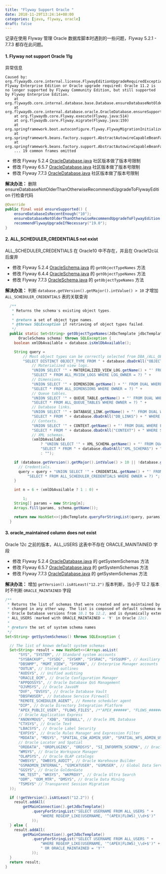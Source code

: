 ```yaml
---
title: "Flyway Support Oracle "
date: 2018-11-29T13:24:14+08:00
categories: [java, flyway, oracle]
draft: false
---
```


记录在使用 Flyway 管理 Oracle 数据库脚本时遇到的一些问题，Flyway 5.2.1 - 7.7.3 都存在此问题。

#### 1. Flyway not support Oracle 11g

异常信息

```shell
Caused by: org.flywaydb.core.internal.license.FlywayEditionUpgradeRequiredException: Flyway Enterprise Edition or Oracle upgrade required: Oracle 11.2 is no longer supported by Flyway Community Edition, but still supported by Flyway Enterprise Edition.
	at org.flywaydb.core.internal.database.base.Database.ensureDatabaseNotOlderThanOtherwiseRecommendUpgradeToFlywayEdition(Database.java:173)
	at org.flywaydb.core.internal.database.oracle.OracleDatabase.ensureSupported(OracleDatabase.java:91)
	at org.flywaydb.core.Flyway.execute(Flyway.java:514)
	at org.flywaydb.core.Flyway.migrate(Flyway.java:159)
	at org.springframework.boot.autoconfigure.flyway.FlywayMigrationInitializer.afterPropertiesSet(FlywayMigrationInitializer.java:65)
	at org.springframework.beans.factory.support.AbstractAutowireCapableBeanFactory.invokeInitMethods(AbstractAutowireCapableBeanFactory.java:1855)
	at org.springframework.beans.factory.support.AbstractAutowireCapableBeanFactory.initializeBean(AbstractAutowireCapableBeanFactory.java:1792)
	... 19 common frames omitted
```

* 修改 Flyway 5.2.4 [OracleDatabase.java](https://github.com/flyway/flyway/blob/0e87e9d7bedc06398d40902149a04e82c38eb9a3/flyway-core/src/main/java/org/flywaydb/core/internal/database/oracle/OracleDatabase.java#L118) 社区版本做了版本号限制
* 修改 Flyway 6.5.7 [OracleDatabase.java](https://github.com/flyway/flyway/blob/d3295ba81c0c29aa5e5aeff577b2572f9c4d7910/flyway-core/src/main/java/org/flywaydb/core/internal/database/oracle/OracleDatabase.java#L91) 社区版本做了版本号限制
* 修改 Flyway 7.7.3 [OracleDatabase.java](https://github.com/flyway/flyway/blob/74aa05c5cd6e05a4667e841e42ac6af361cb7489/flyway-core/src/main/java/org/flywaydb/core/internal/database/oracle/OracleDatabase.java#L84) 社区版本做了版本号限制

**解决办法：** 删除 ensureDatabaseNotOlderThanOtherwiseRecommendUpgradeToFlywayEdition 行检查代码

```java
@Override
public final void ensureSupported() {
    ensureDatabaseIsRecentEnough("10");
    ensureDatabaseNotOlderThanOtherwiseRecommendUpgradeToFlywayEdition("12.2", org.flywaydb.core.internal.license.Edition.ENTERPRISE);
    recommendFlywayUpgradeIfNecessary("19.0");
}
```

#### 2. ALL_SCHEDULER_CREDENTIALS not exist

ALL_SCHEDULER_CREDENTIALS 在 Oracle10 中不存在，并且在 Oracle12c以后废弃

* 修改 Flyway 5.2.4 [OracleSchema.java](https://github.com/flyway/flyway/blob/0e87e9d7bedc06398d40902149a04e82c38eb9a3/flyway-core/src/main/java/org/flywaydb/core/internal/database/oracle/OracleSchema.java#L783) 的 `getObjectTypeNames` 方法
* 修改 Flyway 6.4.4 [OracleSchema.java](https://github.com/flyway/flyway/blob/c13e6880bf9470850dfaa3cbd0070d7fb83b1d3e/flyway-core/src/main/java/org/flywaydb/core/internal/database/oracle/OracleSchema.java#L783) 的 `getObjectTypeNames` 方法
* 修改 Flyway 7.7.3 [OracleSchema.java](https://github.com/flyway/flyway/blob/74aa05c5cd6e05a4667e841e42ac6af361cb7489/flyway-core/src/main/java/org/flywaydb/core/internal/database/oracle/OracleSchema.java#L783) 的 `getObjectTypeNames` 方法

**解决办法：** 判断 `database.getVersion().getMajor().intValue() > 10` 才增加 `ALL_SCHEDULER_CREDENTIALS` 表的关联查询 

```java
  /**
   * Returns the schema's existing object types.
   *
   * @return a set of object type names.
   * @throws SQLException if retrieving of object types failed.
   */
  public static Set<String> getObjectTypeNames(JdbcTemplate jdbcTemplate, OracleDatabase database,
      OracleSchema schema) throws SQLException {
    boolean xmlDbAvailable = database.isXmlDbAvailable();

    String query =
        // Most object types can be correctly selected from DBA_/ALL_OBJECTS.
        "SELECT DISTINCT OBJECT_TYPE FROM " + database.dbaOrAll("OBJECTS") + " WHERE OWNER = ? " +
            // Materialized view logs.
            "UNION SELECT '" + MATERIALIZED_VIEW_LOG.getName() + "' FROM DUAL WHERE EXISTS(" +
            "SELECT * FROM ALL_MVIEW_LOGS WHERE LOG_OWNER = ?) " +
            // Dimensions.
            "UNION SELECT '" + DIMENSION.getName() + "' FROM DUAL WHERE EXISTS(" +
            "SELECT * FROM ALL_DIMENSIONS WHERE OWNER = ?) " +
            // Queue tables.
            "UNION SELECT '" + QUEUE_TABLE.getName() + "' FROM DUAL WHERE EXISTS(" +
            "SELECT * FROM ALL_QUEUE_TABLES WHERE OWNER = ?) " +
            // Database links.
            "UNION SELECT '" + DATABASE_LINK.getName() + "' FROM DUAL WHERE EXISTS(" +
            "SELECT * FROM " + database.dbaOrAll("DB_LINKS") + " WHERE OWNER = ?) " +
            // Contexts.
            "UNION SELECT '" + CONTEXT.getName() + "' FROM DUAL WHERE EXISTS(" +
            "SELECT * FROM " + database.dbaOrAll("CONTEXT") + " WHERE SCHEMA = ?) " +
            // XML schemas.
            (xmlDbAvailable
                ? "UNION SELECT '" + XML_SCHEMA.getName() + "' FROM DUAL WHERE EXISTS(" +
                "SELECT * FROM " + database.dbaOrAll("XML_SCHEMAS") + " WHERE OWNER = ?) "
                : "");

    if (database.getVersion().getMajor().intValue() > 10 || !database.getVersion().isAtLeast("12.2")) {
      // Credentials.
      query = query + "UNION SELECT '" + CREDENTIAL.getName() + "' FROM DUAL WHERE EXISTS(" +
          "SELECT * FROM ALL_SCHEDULER_CREDENTIALS WHERE OWNER = ?) ";
    }

    int n = 6 + (xmlDbAvailable ? 1 : 0) +

        1;
    String[] params = new String[n];
    Arrays.fill(params, schema.getName());

    return new HashSet<>(jdbcTemplate.queryForStringList(query, params));
  }
```

#### 3. oracle_maintained column does not exist

Oracle 12c 之前的版本，ALL_USERS 这表中不存在 ORACLE_MAINTAINED 字段


* 修改 Flyway 5.2.4 [OracleDatabase.java](https://github.com/flyway/flyway/blob/0e87e9d7bedc06398d40902149a04e82c38eb9a3/flyway-core/src/main/java/org/flywaydb/core/internal/database/oracle/OracleDatabase.java#L365) 的 getSystemSchemas 方法
* 修改 Flyway 6.5.7 [OracleDatabase.java](https://github.com/flyway/flyway/blob/d3295ba81c0c29aa5e5aeff577b2572f9c4d7910/flyway-core/src/main/java/org/flywaydb/core/internal/database/oracle/OracleDatabase.java#L321) 的 getSystemSchemas 方法
* 修改 Flyway 7.7.3 [OracleDatabase.java](https://github.com/flyway/flyway/blob/74aa05c5cd6e05a4667e841e42ac6af361cb7489/flyway-core/src/main/java/org/flywaydb/core/internal/database/oracle/OracleDatabase.java#L320) 的 getSystemSchemas 方法

**解决办法：** 增加 `getVersion().isAtLeast("12.2")` 版本判断，当小于 12.2 版本时不判断 `ORACLE_MAINTAINED` 字段
```java
/**
 * Returns the list of schemas that were created and are maintained by Oracle-supplied scripts and must not be
 * changed in any other way. The list is composed of default schemas mentioned in the official documentation for
 * Oracle Database versions from 10.1 to 12.2, and is dynamically extended with schemas from DBA_REGISTRY and
 * ALL_USERS (marked with ORACLE_MAINTAINED = 'Y' in Oracle 12c).
 *
 * @return the set of system schema names
 */
Set<String> getSystemSchemas() throws SQLException {

  // The list of known default system schemas
  Set<String> result = new HashSet<>(Arrays.asList(
      "SYS", "SYSTEM", // Standard system accounts
      "SYSBACKUP", "SYSDG", "SYSKM", "SYSRAC", "SYS$UMF", // Auxiliary system accounts
      "DBSNMP", "MGMT_VIEW", "SYSMAN", // Enterprise Manager accounts
      "OUTLN", // Stored outlines
      "AUDSYS", // Unified auditing
      "ORACLE_OCM", // Oracle Configuration Manager
      "APPQOSSYS", // Oracle Database QoS Management
      "OJVMSYS", // Oracle JavaVM
      "DVF", "DVSYS", // Oracle Database Vault
      "DBSFWUSER", // Database Service Firewall
      "REMOTE_SCHEDULER_AGENT", // Remote scheduler agent
      "DIP", // Oracle Directory Integration Platform
      "APEX_PUBLIC_USER", "FLOWS_FILES", /*"APEX_######", "FLOWS_######",*/
      // Oracle Application Express
      "ANONYMOUS", "XDB", "XS$NULL", // Oracle XML Database
      "CTXSYS", // Oracle Text
      "LBACSYS", // Oracle Label Security
      "EXFSYS", // Oracle Rules Manager and Expression Filter
      "MDDATA", "MDSYS", "SPATIAL_CSW_ADMIN_USR", "SPATIAL_WFS_ADMIN_USR",
      // Oracle Locator and Spatial
      "ORDDATA", "ORDPLUGINS", "ORDSYS", "SI_INFORMTN_SCHEMA", // Oracle Multimedia
      "WMSYS", // Oracle Workspace Manager
      "OLAPSYS", // Oracle OLAP catalogs
      "OWBSYS", "OWBSYS_AUDIT", // Oracle Warehouse Builder
      "GSMADMIN_INTERNAL", "GSMCATUSER", "GSMUSER", // Global Data Services
      "GGSYS", // Oracle GoldenGate
      "WK_TEST", "WKSYS", "WKPROXY", // Oracle Ultra Search
      "ODM", "ODM_MTR", "DMSYS", // Oracle Data Mining
      "TSMSYS" // Transparent Session Migration
  ));

  if (!getVersion().isAtLeast("12.2")) {
    result.addAll(
        getMainConnection().getJdbcTemplate()
            .queryForStringList("SELECT USERNAME FROM ALL_USERS " +
                "WHERE REGEXP_LIKE(USERNAME, '^(APEX|FLOWS)_\\d+$')"
            ));
  } else {
    result.addAll(
        getMainConnection().getJdbcTemplate()
            .queryForStringList("SELECT USERNAME FROM ALL_USERS " +
                "WHERE REGEXP_LIKE(USERNAME, '^(APEX|FLOWS)_\\d+$')" +
                " OR ORACLE_MAINTAINED = 'Y'"
            ));
  }
  return result;
}
```